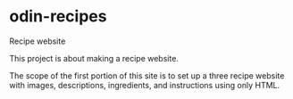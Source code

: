 # odin-recipes
Recipe website 

This project is about making a recipe website.

The scope of the first portion of this site is to set up a three recipe website with images, descriptions, ingredients, and instructions using only HTML.